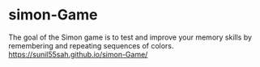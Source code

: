 # simon-Game
The goal of the Simon game is to test and improve your memory skills by remembering and repeating sequences of colors.
https://sunil55sah.github.io/simon-Game/
